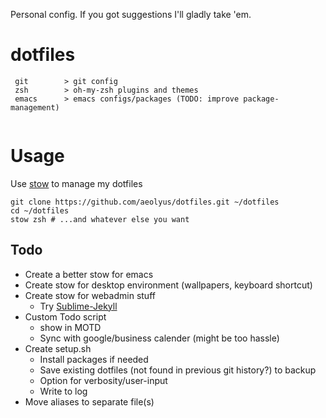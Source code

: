 Personal config. If you got suggestions I'll gladly take 'em.
# dotfiles
```
 git        > git config
 zsh        > oh-my-zsh plugins and themes
 emacs      > emacs configs/packages (TODO: improve package-management)
 
 ```
# Usage
Use [stow](https://www.gnu.org/software/stow/) to manage my dotfiles
```
git clone https://github.com/aeolyus/dotfiles.git ~/dotfiles
cd ~/dotfiles
stow zsh # ...and whatever else you want
```
## Todo
* Create a better stow for emacs
* Create stow for desktop environment (wallpapers, keyboard shortcut)
* Create stow for webadmin stuff
  * Try [Sublime-Jekyll](https://github.com/23maverick23/sublime-jekyll)
* Custom Todo script
  * show in MOTD
  * Sync with google/business calender (might be too hassle)
* Create setup.sh
  * Install packages if needed
  * Save existing dotfiles (not found in previous git history?) to backup
  * Option for verbosity/user-input
  * Write to log
* Move aliases to separate file(s)
